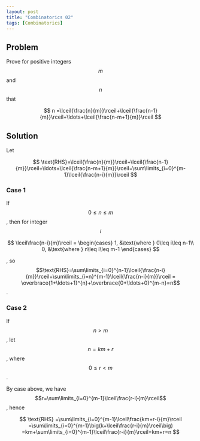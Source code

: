 ```yaml
---
layout: post
title: "Combinatorics 02"
tags: [Combinatorics]
---
```


## Problem

Prove for positive integers $$m$$ and $$n$$ that

$$
n =\lceil{\frac{n}{m}}\rceil+\lceil{\frac{n-1}{m}}\rceil+\ldots+\lceil{\frac{n-m+1}{m}}\rceil
$$

## Solution

Let 

$$
\text{RHS}=\lceil{\frac{n}{m}}\rceil+\lceil{\frac{n-1}{m}}\rceil+\ldots+\lceil{\frac{n-m+1}{m}}\rceil=\sum\limits_{i=0}^{m-1}\lceil{\frac{n-i}{m}}\rceil
$$

### Case 1

If $$0 \leq n \leq m$$, then for integer $$i$$

$$
\lceil\frac{n-i}{m}\rceil = 
\begin{cases}
1, &\text{where } 0\leq i\leq n-1\\
0, &\text{where } n\leq i\leq m-1
\end{cases}
$$

, so $$\text{RHS}=\sum\limits_{i=0}^{n-1}\lceil{\frac{n-i}{m}}\rceil+\sum\limits_{i=n}^{m-1}\lceil{\frac{n-i}{m}}\rceil = \overbrace{1+\ldots+1}^{n}+\overbrace{0+\ldots+0}^{m-n}=n$$.

### Case 2

If $$n > m$$, let $$n = km+r$$, where $$0\leq r < m$$. 

By case above, we have $$r=\sum\limits_{i=0}^{m-1}\lceil\frac{r-i}{m}\rceil$$, hence

$$
\text{RHS}
=\sum\limits_{i=0}^{m-1}\lceil\frac{km+r-i}{m}\rceil
=\sum\limits_{i=0}^{m-1}\big(k+\lceil\frac{r-i}{m}\rceil\big)
=km+\sum\limits_{i=0}^{m-1}\lceil\frac{r-i}{m}\rceil=km+r=n
$$